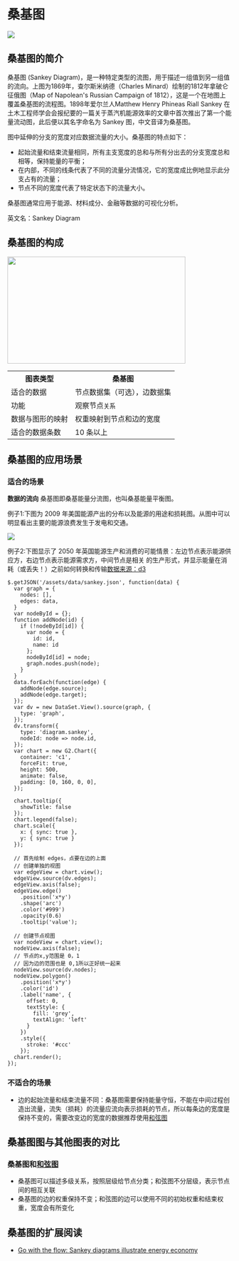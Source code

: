 <!--
title: 桑基图
tags:
  - relation
  - flow
-->

# 桑基图

<img src="https://zos.alipayobjects.com/rmsportal/HKAIVpKdyzjGbWEeFIzn.png" />

## 桑基图的简介

桑基图 (Sankey Diagram)，是一种特定类型的流图，用于描述一组值到另一组值的流向。上图为1869年，查尔斯米纳德（Charles Minard）绘制的1812年拿破仑征俄图（Map of Napolean's Russian Campaign of 1812），这是一个在地图上覆盖桑基图的流程图。1898年爱尔兰人Matthew Henry Phineas Riall Sankey 在土木工程师学会会报纪要的一篇关于蒸汽机能源效率的文章中首次推出了第一个能量流动图，此后便以其名字命名为 Sankey 图，中文音译为桑基图。

图中延伸的分支的宽度对应数据流量的大小。桑基图的特点如下：

* 起始流量和结束流量相同，所有主支宽度的总和与所有分出去的分支宽度总和相等，保持能量的平衡；
* 在内部，不同的线条代表了不同的流量分流情况，它的宽度成比例地显示此分支占有的流量；
* 节点不同的宽度代表了特定状态下的流量大小。

桑基图通常应用于能源、材料成分、金融等数据的可视化分析。

英文名：Sankey Diagram


## 桑基图的构成

<img class="constitute-img" src="https://zos.alipayobjects.com/rmsportal/xdfcZJIJNiHPxdLGcRDT.png" width="400px" height='240'/>

<table class="struct-table">
  <tr>
    <th>图表类型</th>
    <th>桑基图</th>
  </tr>
  <tr>
    <td>适合的数据</td>
    <td>节点数据集（可选），边数据集</td>
  </tr>
  <tr>
    <td>功能</td>
    <td>观察节点<code>关系</code></td>
  </tr>
  <tr>
    <td>数据与图形的映射</td>
    <td>权重映射到节点和边的宽度</td>
  </tr>
  <tr>
    <td>适合的数据条数</td>
    <td>10 条以上</td>
  </tr>
</table>

<div style="clear: both;"></div>

## 桑基图的应用场景

### 适合的场景

**数据的流向** 桑基图即桑基能量分流图，也叫桑基能量平衡图。

例子1:下图为 2009 年美国能源产出的分布以及能源的用途和损耗图。从图中可以明显看出主要的能源浪费发生于发电和交通。

<img src="https://zos.alipayobjects.com/rmsportal/sYBCGCZwEwkaQnFjPEZA.jpeg" />

例子2:下图显示了 2050 年英国能源生产和消费的可能情景：左边节点表示能源供应方，右边节点表示能源需求方，中间节点是相关
的生产形式，并显示能量在消耗（或丢失！）之前如何转换和传输[数据来源：d3](https://bost.ocks.org/mike/sankey/energy.json)

<div id="c1"></div>

```js-
$.getJSON('/assets/data/sankey.json', function(data) {
  var graph = {
    nodes: [],
    edges: data,
  }
  var nodeById = {};
  function addNode(id) {
    if (!nodeById[id]) {
      var node = {
        id: id,
        name: id
      };
      nodeById[id] = node;
      graph.nodes.push(node);
    }
  }
  data.forEach(function(edge) {
    addNode(edge.source);
    addNode(edge.target);
  });
  var dv = new DataSet.View().source(graph, {
    type: 'graph',
  });
  dv.transform({
    type: 'diagram.sankey',
    nodeId: node => node.id,
  });
  var chart = new G2.Chart({
    container: 'c1',
    forceFit: true,
    height: 500,
    animate: false,
    padding: [0, 160, 0, 0],
  });

  chart.tooltip({
    showTitle: false
  });
  chart.legend(false);
  chart.scale({
    x: { sync: true },
    y: { sync: true }
  });

  // 首先绘制 edges，点要在边的上面
  // 创建单独的视图
  var edgeView = chart.view();
  edgeView.source(dv.edges);
  edgeView.axis(false);
  edgeView.edge()
    .position('x*y')
    .shape('arc')
    .color('#999')
    .opacity(0.6)
    .tooltip('value');

  // 创建节点视图
  var nodeView = chart.view();
  nodeView.axis(false);
  // 节点的x,y范围是 0，1
  // 因为边的范围也是 0,1所以正好统一起来
  nodeView.source(dv.nodes);
  nodeView.polygon()
    .position('x*y')
    .color('id')
    .label('name', {
      offset: 0,
      textStyle: {
        fill: 'grey',
        textAlign: 'left'
      }
    })
    .style({
      stroke: '#ccc'
    });
  chart.render();
});
```

### 不适合的场景

* 边的起始流量和结束流量不同：桑基图需要保持能量守恒，不能在中间过程创造出流量，流失（损耗）的流量应流向表示损耗的节点，所以每条边的宽度是保持不变的，需要改变边的宽度的数据推荐使用[和弦图](chord.html)

## 桑基图图与其他图表的对比

### 桑基图和[和弦图](chord.html)
* 桑基图可以描述多级关系，按照层级给节点分类；和弦图不分层级，表示节点间的相互关联
* 桑基图的边的权重保持不变；和弦图的边可以使用不同的初始权重和结束权重，宽度会有所变化

## 桑基图的扩展阅读

- [Go with the flow: Sankey diagrams illustrate energy economy](http://ecowest.org/2013/05/06/sankey-energy/)

